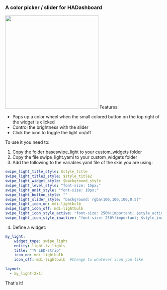 ### A color picker / slider for HADashboard
<img src="https://github.com/tjntomas/HADashboard-widgets/blob/master/img/color_picker1.png?raw=true" width="300px">
Features:

* Pops up a color wheel when the small colored button on the top right of the widget is clicked
* Control the brightness with the slider
* Click the icon to toggle the light on/off

To use it you need to:
1. Copy the folder baseswipe_light to your custom_widgets folder
2. Copy the file swipe_light.yaml to your custom_widgets folder
3. Add the following to the variables.yaml file of the skin you are using:
````yaml
swipe_light_title_style: $style_title
swipe_light_title2_style: $style_title2
swipe_light_widget_style: $background_style
swipe_light_level_style: "font-size: 15px;"
swipe_light_unit_style: "font-size: 10px;"
swipe_light_button_style: ""
swipe_light_slider_style: "background: rgba(100,100,100,0.5)"
swipe_light_icon_on: mdi-lightbulb
swipe_light_icon_off: mdi-lightbulb
swipe_light_icon_style_active: "font-size: 250%!important; $style_active"
swipe_light_icon_style_inactive: "font-size: 250%!important; $style_inactive"
````
4. Define a widget:
````yaml
my_light:
    widget_type: swipe_light
    entity: light.tv_lights
    title: "TV LED-strip"
    icon_on: mdi-lightbulb
    icon_off: mdi-lightbulb  #Change to whatever icon you like
    
layout:
  - my_light(2x1)
 ````
 
 That's it!
 
 
